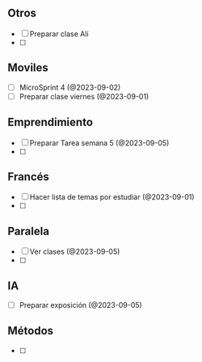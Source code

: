 ## Otros

- [ ] Preparar clase Ali
- [ ] 
## Moviles

- [ ] MicroSprint 4 (@2023-09-02)
- [ ] Preparar clase viernes (@2023-09-01)

## Emprendimiento

- [ ] Preparar Tarea semana 5 (@2023-09-05)
- [ ] 
## Francés

- [ ] Hacer lista de temas por estudiar (@2023-09-01)
- [ ] 
## Paralela

- [ ] Ver clases (@2023-09-05)
- [ ] 
## IA

- [ ] Preparar exposición (@2023-09-05)
## Métodos

- [ ] 